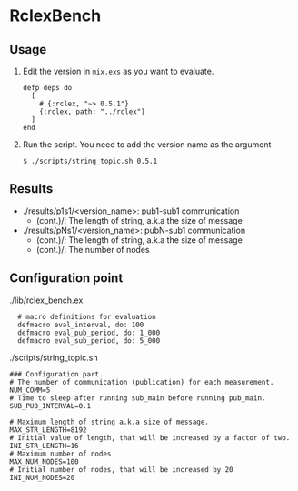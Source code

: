 # RclexBench

## Usage

1. Edit the version in `mix.exs` as you want to evaluate.
    ```
    defp deps do
      [
        # {:rclex, "~> 0.5.1"}
        {:rclex, path: "../rclex"}
      ]
    end
    ```
1. Run the script. You need to add the version name as the argument
    ```
    $ ./scripts/string_topic.sh 0.5.1
    ```

## Results

- ./results/p1s1/<version_name>: pub1-sub1 communication
  - (cont.)/<length>: The length of string, a.k.a the size of message
- ./results/pNs1/<version_name>: pubN-sub1 communication
  - (cont.)/<length>: The length of string, a.k.a the size of message
  - (cont.)/<node>: The number of nodes

## Configuration point

./lib/rclex_bench.ex
```
  # macro definitions for evaluation
  defmacro eval_interval, do: 100
  defmacro eval_pub_period, do: 1_000
  defmacro eval_sub_period, do: 5_000
```

./scripts/string_topic.sh
```
### Configuration part.
# The number of communication (publication) for each measurement.
NUM_COMM=5
# Time to sleep after running sub_main before running pub_main.
SUB_PUB_INTERVAL=0.1

# Maximum length of string a.k.a size of message.
MAX_STR_LENGTH=8192
# Initial value of length, that will be increased by a factor of two.
INI_STR_LENGTH=16
# Maximum number of nodes
MAX_NUM_NODES=100
# Initial number of nodes, that will be increased by 20
INI_NUM_NODES=20
```

